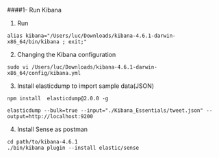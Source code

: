 ####1- Run Kibana
1) Run
```
alias kibana="/Users/luc/Downloads/kibana-4.6.1-darwin-x86_64/bin/kibana ; exit;"
```

2) Changing the Kibana configuration

```
sudo vi /Users/luc/Downloads/kibana-4.6.1-darwin-x86_64/config/kibana.yml
```

3) Install elasticdump to import sample data(JSON)
```
npm install  elasticdump@2.0.0 -g 

elasticdump --bulk=true --input="./Kibana_Essentials/tweet.json" --output=http://localhost:9200
```

4) Install Sense as postman
```
cd path/to/kibana-4.6.1
./bin/kibana plugin --install elastic/sense
```